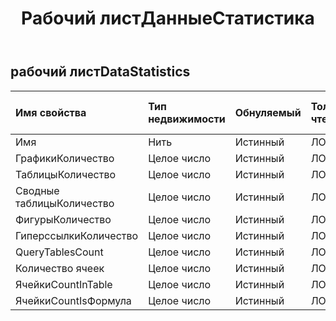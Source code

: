 ﻿---
title: Рабочий листДанныеСтатистика
second_title: Aspose.Cells Cloud Documen
type: docs
url: /ru/specification/model/worksheetdatastatistics/
description: "Aspose.Cells Спецификация облачной модели: WorksheetDataStatistics. Легко обрабатывайте Excel и другие документы электронных таблиц с помощью таких функций, как открытие, создание, редактирование, разделение, слияние, сравнение и преобразование."
weight: 50
---
## **рабочий листDataStatistics**

 

| Имя свойства| Тип недвижимости| Обнуляемый| Только чтение| Значение по умолчанию| Описание|
|:- |:- |:- |:- |:- |:- |
| Имя| Нить| Истинный| ЛОЖЬ|||
| ГрафикиКоличество| Целое число| Истинный| ЛОЖЬ|||
| ТаблицыКоличество| Целое число| Истинный| ЛОЖЬ|||
| Сводные таблицыКоличество| Целое число| Истинный| ЛОЖЬ|||
| ФигурыКоличество| Целое число| Истинный| ЛОЖЬ|||
| ГиперссылкиКоличество| Целое число| Истинный| ЛОЖЬ|||
| QueryTablesCount| Целое число| Истинный| ЛОЖЬ|||
|Количество ячеек| Целое число| Истинный| ЛОЖЬ|||
| ЯчейкиCountInTable| Целое число| Истинный| ЛОЖЬ|||
| ЯчейкиCountIsФормула| Целое число| Истинный| ЛОЖЬ|||

